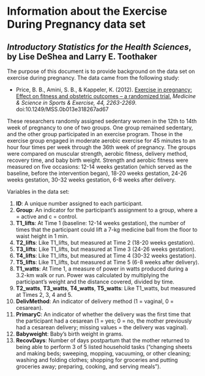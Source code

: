 Information about the Exercise During Pregnancy data set
================
## *Introductory Statistics for the Health Sciences*, by Lise DeShea and Larry E. Toothaker

The purpose of this document is to provide background on the data set on exercise during pregnancy.  The data came from the following study:
 * Price, B. B., Amini, S. B., & Kappeler, K. (2012).  [Exercise in pregnancy:  Effect on fitness and obstetric outcomes – a randomized trial.](http://www.ncbi.nlm.nih.gov/pubmed/22843114)  *Medicine & Science in Sports & Exercise, 44, 2263-2269*.  doi:10.1249/MSS.0b013e318267ad67

These researchers randomly assigned sedentary women in the 12th to 14th week of pregnancy to one of two groups.  One group remained sedentary, and the other group participated in an exercise program.  Those in the exercise group engaged in moderate aerobic exercise for 45 minutes to an hour four times per week through the 36th week of pregnancy.  The groups were compared on muscular strength, aerobic fitness, delivery method, recovery time, and baby birth weight.  Strength and aerobic fitness were measured on five occasions:  12-14 weeks gestation (which served as the baseline, before the intervention began), 18-20 weeks gestation, 24-26 weeks gestation, 30-32 weeks gestation, 6-8 weeks after delivery.

Variables in the data set:
 1. **ID**: A unique number assigned to each participant.
 2. **Group**:  An indicator for the participant’s assignment to a group, where a = active and c = control.
 3. **T1_lifts**:  At Time 1 (baseline:  12-14 weeks gestation), the number of times that the participant could lift a 7-kg medicine ball from the floor to waist height in 1 min.
 4. **T2_lifts**:  Like T1_lifts, but measured at Time 2 (18-20 weeks gestation).
 5. **T3_lifts**:  Like T1_lifts, but measured at Time 3 (24-26 weeks gestation).
 6. **T4_lifts**:  Like T1_lifts, but measured at Time 4 (30-32 weeks gestation).
 7. **T5_lifts**:  Like T1_lifts, but measured at Time 5 (6-8 weeks after delivery).
 8. **T1_watts**:  At Time 1, a measure of power in watts produced during a 3.2-km walk or run.  Power was calculated by multiplying the participant’s weight and the distance covered, divided by time.  
 9. **T2_watts**, **T3_watts**, **T4_watts**, **T5_watts**:  Like T1_watts, but measured at Times 2, 3, 4 and 5.
 10. **DelivMethod**:  An indicator of delivery method (1 = vaginal, 0 = cesarean).
 11. **PrimaryC**:  An indicator of whether the delivery was the first time that the participant had a cesarean (1 = yes; 0 = no, the mother previously had a cesarean delivery; missing values = the delivery was vaginal).
 12. **Babyweight**:  Baby’s birth weight in grams.
 13. **RecovDays**:  Number of days postpartum that the mother returned to being able to perform 3 of 5 listed household tasks (“changing sheets and making beds; sweeping, mopping, vacuuming, or other cleaning; washing and folding clothes; shopping for groceries and putting groceries away; preparing, cooking, and serving meals”).
